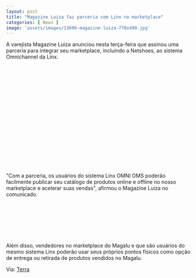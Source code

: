 ```yaml
---
layout: post
title: "Magazine Luiza faz parceria com Linx no marketplace"
categories: [ News ]
image: 'assets/images/13696-magazine-luiza-770x499.jpg'
---
```


A varejista Magazine Luiza anunciou nesta terça-feira que assinou uma parceria para integrar seu marketplace, incluindo a Netshoes, ao sistema Omnichannel da Linx.

<!-- QUADRADO -->
<script async src="//pagead2.googlesyndication.com/pagead/js/adsbygoogle.js"></script>
<ins class="adsbygoogle"
style="display:inline-block;width:336px;height:280px"
data-ad-client="ca-pub-2838251107855362"
data-ad-slot="5351066970"></ins>
<script>
(adsbygoogle = window.adsbygoogle || []).push({});
</script>

"Com a parceria, os usuários do sistema Linx OMNI OMS poderão facilmente publicar seu catálogo de produtos online e offline no nosso marketplace e acelerar suas vendas", afirmou o Magazine Luiza no comunicado.

<!-- MINI ANÚNCIO -->
<script async src="//pagead2.googlesyndication.com/pagead/js/adsbygoogle.js"></script>
<!-- Games Root -->
<ins class="adsbygoogle"
style="display:inline-block;width:730px;height:95px"
data-ad-client="ca-pub-2838251107855362"
data-ad-slot="5351066970"></ins>
<script>
(adsbygoogle = window.adsbygoogle || []).push({});
</script>

Além disso, vendedores no marketplace do Magalu e que são usuários do mesmo sistema Linx poderão usar seus próprios pontos físicos como opção de entrega ou retirada de produtos vendidos no Magalu.

<!-- RETANGULO LARGO 2 -->
<script async src="//pagead2.googlesyndication.com/pagead/js/adsbygoogle.js"></script>
<ins class="adsbygoogle"
style="display:block; text-align:center;"
data-ad-layout="in-article"
data-ad-format="fluid"
data-ad-client="ca-pub-2838251107855362"
data-ad-slot="8549252987"></ins>
<script>
(adsbygoogle = window.adsbygoogle || []).push({});
</script>

Via: [Terra](https://www.terra.com.br/noticias/tecnologia/magazine-luiza-faz-parceria-com-linx-no-marketplace,aa655012beea13e94c289119551b32d2e1ji4hv3.html)
